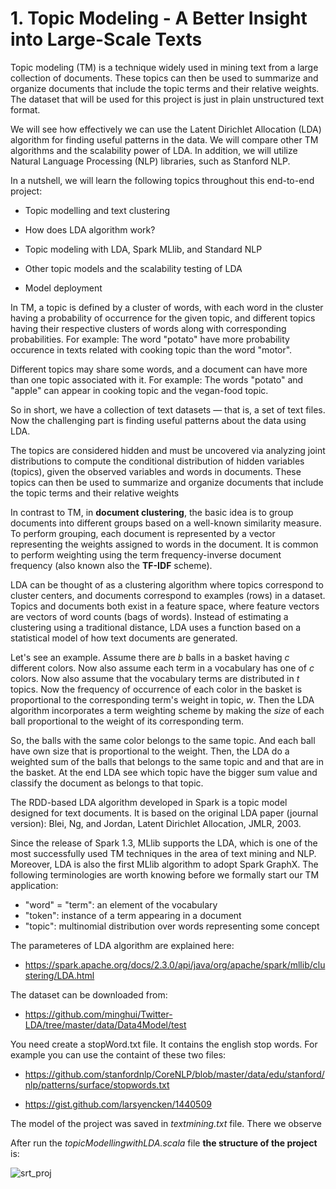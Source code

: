 # 1. Topic Modeling - A Better Insight into Large-Scale Texts

Topic modeling (TM) is a technique widely used in mining text from a large collection of
documents. These topics can then be used to summarize and organize documents that
include the topic terms and their relative weights. The dataset that will be used for this
project is just in plain unstructured text format.

We will see how effectively we can use the Latent Dirichlet Allocation (LDA) algorithm for
finding useful patterns in the data. We will compare other TM algorithms and the
scalability power of LDA. In addition, we will utilize Natural Language Processing (NLP)
libraries, such as Stanford NLP.

In a nutshell, we will learn the following topics throughout this end-to-end project:

- Topic modelling and text clustering

- How does LDA algorithm work?

- Topic modeling with LDA, Spark MLlib, and Standard NLP

- Other topic models and the scalability testing of LDA

- Model deployment

In TM, a topic is defined by a cluster of words, with each word in the cluster having a
probability of occurrence for the given topic, and different topics having their respective
clusters of words along with corresponding probabilities.
For example: The word "potato" have more probability occurence in texts related with cooking topic than the word "motor".

Different topics may share some words, and a document can have more than one topic associated with it.
For example: The words "potato" and "apple" can appear in cooking topic and the vegan-food topic.

So in short, we have a collection of text datasets — that is, a set of text files. Now the challenging part is
finding useful patterns about the data using LDA.

The topics are considered hidden and must be uncovered via analyzing
joint distributions to compute the conditional distribution of hidden variables (topics),
given the observed variables and words in documents. These topics can then be used
to summarize and organize documents that include the topic terms and their relative
weights

In contrast to TM, in **document clustering**, the basic idea is to group documents into
different groups based on a well-known similarity measure. To perform grouping, each
document is represented by a vector representing the weights assigned to words in the
document. It is common to perform weighting using the term frequency-inverse document frequency
(also known also the **TF-IDF** scheme).

LDA can be thought of as a clustering algorithm where topics correspond to cluster centers, and
documents correspond to examples (rows) in a dataset. Topics and documents both exist in
a feature space, where feature vectors are vectors of word counts (bags of words). Instead of
estimating a clustering using a traditional distance, LDA uses a function based on a
statistical model of how text documents are generated.

Let's see an example. Assume there are _b_ balls in a basket having _c_ different colors. Now
also assume each term in a vocabulary has one of _c_ colors. Now also assume that the
vocabulary terms are distributed in _t_ topics. Now the frequency of occurrence of each color
in the basket is proportional to the corresponding term's weight in topic, _w_. 
Then the LDA algorithm incorporates a term weighting scheme by making the _size_ of each ball proportional to the weight of its corresponding term. 

So, the balls with the same color belongs to the same topic. And each ball have own size that is proportional to the weight.
Then, the LDA do a weighted sum of the balls that belongs to the same topic and and that are in the basket. At the end LDA see which topic have the bigger sum value and classify the document as belongs to that topic. 

The RDD-based LDA algorithm developed in Spark is a topic model designed for text
documents. It is based on the original LDA paper (journal version): Blei, Ng, and Jordan,
Latent Dirichlet Allocation, JMLR, 2003.

Since the release of Spark 1.3, MLlib supports the LDA, which is one of the
most successfully used TM techniques in the area of text mining and NLP.
Moreover, LDA is also the first MLlib algorithm to adopt Spark GraphX. The following
terminologies are worth knowing before we formally start our TM application:

- "word" = "term": an element of the vocabulary
- "token": instance of a term appearing in a document
- "topic": multinomial distribution over words representing some concept

The parameteres of LDA algorithm are explained here:

 - https://spark.apache.org/docs/2.3.0/api/java/org/apache/spark/mllib/clustering/LDA.html
 
 
The dataset can be downloaded from: 

- https://github.com/minghui/Twitter-LDA/tree/master/data/Data4Model/test


You need create a stopWord.txt file. It contains the english stop words. For example you can use the containt of these two files:

- https://github.com/stanfordnlp/CoreNLP/blob/master/data/edu/stanford/nlp/patterns/surface/stopwords.txt

- https://gist.github.com/larsyencken/1440509

The model of the project was saved in _textmining.txt_ file. There we observe 

After run the _topicModellingwithLDA.scala_ file **the structure of the project** is:

![srt_proj](https://user-images.githubusercontent.com/37953610/59443015-31961700-8df3-11e9-809b-3a17128675e6.JPG)


